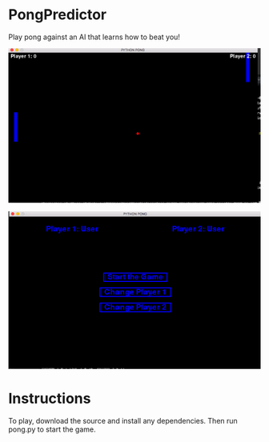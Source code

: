 # PongPredictor
Play pong against an AI that learns how to beat you!

![alt text](https://github.com/DanielEtaat/PongPredictor/blob/main/menu.png)

![alt text](https://github.com/DanielEtaat/PongPredictor/blob/main/game.png)

# Instructions
To play, download the source and install any dependencies. Then run pong.py to start the game.
